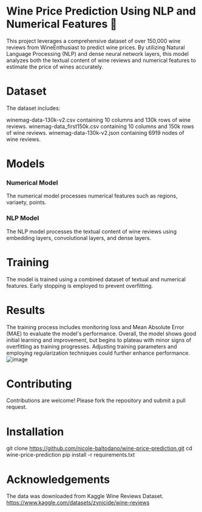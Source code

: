 # Wine Price Prediction Using NLP and Numerical Features 🍷

This project leverages a comprehensive dataset of over 150,000 wine reviews from WineEnthusiast to predict wine prices. By utilizing Natural Language Processing (NLP) and dense neural network layers, this model analyzes both the textual content of wine reviews and numerical features to estimate the price of wines accurately.

# Dataset

The dataset includes:

winemag-data-130k-v2.csv containing 10 columns and 130k rows of wine reviews.
winemag-data_first150k.csv containing 10 columns and 150k rows of wine reviews.
winemag-data-130k-v2.json containing 6919 nodes of wine reviews.

# Models

### Numerical Model
The numerical model processes numerical features such as regions, variaety, points.

### NLP Model
The NLP model processes the textual content of wine reviews using embedding layers, convolutional layers, and dense layers.

# Training
The model is trained using a combined dataset of textual and numerical features. Early stopping is employed to prevent overfitting.

# Results

The training process includes monitoring loss and Mean Absolute Error (MAE) to evaluate the model's performance. Overall, the model shows good initial learning and improvement, but begins to plateau with minor signs of overfitting as training progresses. Adjusting training parameters and employing regularization techniques could further enhance performance.
![image](https://github.com/user-attachments/assets/b631a8b7-b883-46cd-9785-30948887f933)

# Contributing

Contributions are welcome! Please fork the repository and submit a pull request.

# Installation 

git clone https://github.com/nicole-baltodano/wine-price-prediction.git
cd wine-price-prediction
pip install -r requirements.txt

# Acknowledgements

The data was downloaded from Kaggle Wine Reviews Dataset.
https://www.kaggle.com/datasets/zynicide/wine-reviews


